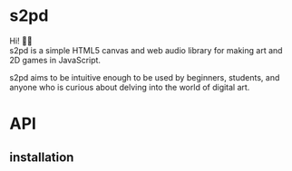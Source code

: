 # s2pd

Hi! 👋🌈  
s2pd is a simple HTML5 canvas and web audio library for making art and 2D games in JavaScript.

s2pd aims to be intuitive enough to be used by beginners, students, and anyone who is curious about delving into the world of digital art.

# API

<h2>installation</h2>
